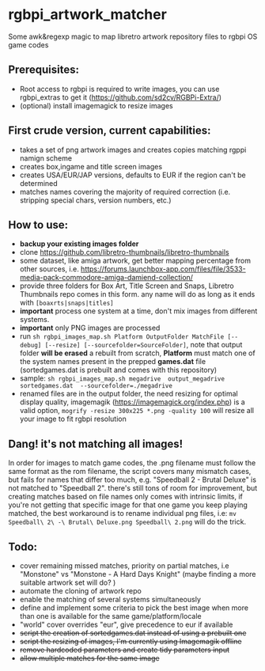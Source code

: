 # rgbpi_artwork_matcher
Some awk&amp;regexp magic to map  libretro artwork repository files to rgbpi OS game codes

## Prerequisites:

- Root access to rgbpi is required to write images, you can use rgbpi_extras to get it (https://github.com/sd2cv/RGBPi-Extra/)
- (optional) install imagemagick to resize images

## First  crude version, current capabilities:

- takes a set of png artwork images and creates copies matching rgppi namign scheme
- creates box,ingame and title screen images
- creates USA/EUR/JAP versions, defaults to EUR if the region can't be determined
- matches names covering the majority of required correction (i.e. stripping special chars, version numbers, etc.)

## How to use:
- **backup your existing images folder**
- clone https://github.com/libretro-thumbnails/libretro-thumbnails
- some dataset, like amiga artwork, get better mapping percentage from other sources, i.e. https://forums.launchbox-app.com/files/file/3533-media-pack-commodore-amiga-damiend-collection/
- provide three folders for Box Art, Title Screen and Snaps, Libretro Thumbnails repo comes in this form. any name will do as long as it ends with `[boaxrts|snaps|titles]`
- **important** process one system at a time, don't mix images from different systems.
- **important** only PNG images are processed
- run  `sh rgbpi_images_map.sh Platform OutputFolder MatchFile [--debug] [--resize] [--sourcefolder=SourceFolder]`, note that output folder **will be erased** a rebuilt from scratch, **Platform**  must match one of the system names present in the prepped **games.dat** file (sortedgames.dat is prebuilt and comes with this repository)
- sample: `sh rgbpi_images_map.sh megadrive  output_megadrive  sortedgames.dat  --sourcefolder=./megadrive`
- renamed files are in the output folder, the need resizing for optimal display quality, imagemagik (https://imagemagick.org/index.php) is a valid option,  `mogrify -resize 300x225 *.png -quality 100` will resize all your image to fit rgbpi resolution

## Dang! it's not matching all images!
In order for images to match game codes, the .png filename must follow the same format as the rom filename, the script covers many mismatch cases, but fails for names that differ too much, e.g.
"Speedball 2 - Brutal Deluxe" is not matched to "Speedball 2".
there's still tons of room for improvement, but creating matches based on file names only comes with intrinsic limits, if you're not getting that specific image for that one game you keep playing matched, the best workaround is to rename individual png files, i.e:
`mv Speedball\ 2\ -\ Brutal\ Deluxe.png Speedball\ 2.png`
will do the trick.


## Todo:

- cover remaining missed matches, priority on partial matches, i.e "Monstone" vs "Monstone - A Hard Days Knight" (maybe finding a more suitable artwork set will do? )
- automate the cloning of artwork repo
- enable the matching of several systems simultaneously
- define and implement some criteria to pick the best image when more than one is available for the same game/platform/locale
- "world" cover overrides "eur", give precedence to eur if available
- ~~script the creation of sortedgames.dat instead of using a prebuilt one~~
- ~~script the resizing of images, I'm currently using Imagemagik offline~~
- ~~remove hardcoded parameters and create tidy parameters input~~
- ~~allow multiple matches for the same image~~
